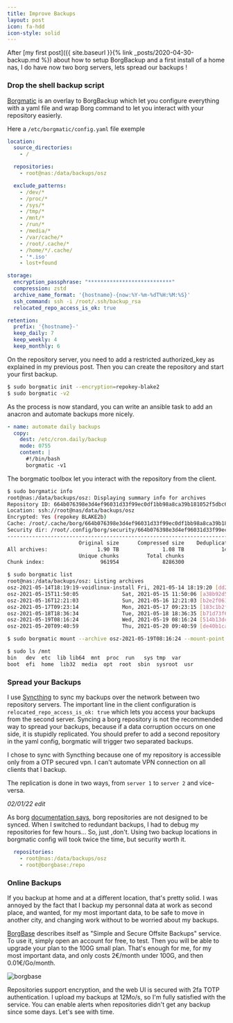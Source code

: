 ```yaml
---
title: Improve Backups
layout: post
icon: fa-hdd
icon-style: solid
---
```


After [my first post]({{ site.baseurl }}{% link _posts/2020-04-30-backup.md %}) about how to setup BorgBackup and a first install of a home nas, I do have now two borg servers, lets spread our backups !

### Drop the shell backup script

[Borgmatic](https://torsion.org/borgmatic/) is an overlay to BorgBackup which let you configure everything with a yaml file and wrap Borg command to let you interact with your repository easierly.

Here a ``/etc/borgmatic/config.yaml`` file exemple

```yaml
location:
  source_directories:
    - /

  repositories:
    - root@nas:/data/backups/osz

  exclude_patterns:
    - /dev/*
    - /proc/*
    - /sys/*
    - /tmp/*
    - /mnt/*
    - /run/*
    - /media/*
    - /var/cache/*
    - /root/.cache/*
    - /home/*/.cache/
    - '*.iso'
    - lost+found

storage:
  encryption_passphrase: "***************************"
  compression: zstd
  archive_name_format: '{hostname}-{now:%Y-%m-%dT%H:%M:%S}'
  ssh_command: ssh -i /root/.ssh/backup_rsa
  relocated_repo_access_is_ok: true

retention:
  prefix: '{hostname}-'
  keep_daily: 7
  keep_weekly: 4
  keep_monthly: 6
```

On the repository server, you need to add a restricted authorized_key as explained in my previous post.
Then you can create the repository and start your first backup.

```bash
$ sudo borgmatic init --encryption=repokey-blake2
$ sudo borgmatic -v2
```

As the process is now standard, you can write an ansible task to add an anacron and automate backups more nicely.
```yaml
- name: automate daily backups
  copy:
    dest: /etc/cron.daily/backup
    mode: 0755
    content: |
      #!/bin/bash
      borgmatic -v1
```

The borgmatic toolbox let you interact with the repository from the client.
```bash
$ sudo borgmatic info
root@nas:/data/backups/osz: Displaying summary info for archives
Repository ID: 664b076398e3d4ef96031d33f99ec0df1bb98a8ca39b181052f5dbc6c335f70e
Location: ssh://root@nas/data/backups/osz
Encrypted: Yes (repokey BLAKE2b)
Cache: /root/.cache/borg/664b076398e3d4ef96031d33f99ec0df1bb98a8ca39b181052f5dbc6c335f70e
Security dir: /root/.config/borg/security/664b076398e3d4ef96031d33f99ec0df1bb98a8ca39b181052f5dbc6c335f70e
------------------------------------------------------------------------------
                       Original size      Compressed size    Deduplicated size
All archives:                1.90 TB              1.08 TB            149.50 GB
                       Unique chunks         Total chunks
Chunk index:                  961954              8286300

$ sudo borgmatic list
root@nas:/data/backups/osz: Listing archives
osz-2021-05-14T18:19:19-voidlinux-install Fri, 2021-05-14 18:19:20 [dd21865bff728fdf4751cdc0e1f714164436eb5863452298b72952093dfbad4c]
osz-2021-05-15T11:50:05              Sat, 2021-05-15 11:50:06 [a38b92d57f58c97195e42047611679aa24a065a092da93d6ed9a68d7d94a52ad]
osz-2021-05-16T12:21:03              Sun, 2021-05-16 12:21:03 [b2e2f061939bb4818cb7be33e7da2c572ce7b60ebb6f9482ed317e18cf01895f]
osz-2021-05-17T09:23:14              Mon, 2021-05-17 09:23:15 [183c1b2f399999012cfa977a3b5f67ca3b8b0299384adfad486e3858a469659e]
osz-2021-05-18T18:36:34              Tue, 2021-05-18 18:36:35 [b71d73f6d62a328ff09c5728ddb042b6858148fcfbfe078828178abd34a10795]
osz-2021-05-19T08:16:24              Wed, 2021-05-19 08:16:24 [514b13dcdfbca936930adf67066bb7fcb5e668f5301c0d5ec1a98915c9926bb9]
osz-2021-05-20T09:40:59              Thu, 2021-05-20 09:40:59 [de40b1ca2cfe99893cb8023b2c496ba56695f3596199a126ac79ccf36ee566d0]

$ sudo borgmatic mount --archive osz-2021-05-19T08:16:24 --mount-point /mnt

$ sudo ls /mnt
bin   dev  etc	lib	lib64  mnt  proc  run	sys	tmp  var
boot  efi  home  lib32	media  opt  root  sbin	sysroot  usr
```

### Spread your Backups

I use [Syncthing](https://syncthing.net/) to sync my backups over the network between two repository servers.
The important line in the client configuration is ``relocated_repo_access_is_ok: true`` which lets you access your backups from the second server.
Syncing a borg repository is not the recommended way to spread your backups, because if a data corruption occurs on one side, it is stupidly replicated.
You should prefer to add a second repository in the yaml config, borgmatic will trigger two separated backups.

I chose to sync with Syncthing because one of my repository is accessible only from a OTP secured vpn. I can't automate VPN connection on all clients that I backup.

The replication is done in two ways, from ``server 1`` to ``server 2`` and vice-versa.

_02/01/22 edit_

As borg [documentation says](https://borgbackup.readthedocs.io/en/stable/faq.html#can-i-copy-or-synchronize-my-repo-to-another-location), borg repositories are not designed to be synced.
When I switched to redundant backups, I had to debug my repositories for few hours... So, just ,don't.
Using two backup locations in borgmatic config will took twice the time, but security worth it.
```yaml
  repositories:
    - root@nas:/data/backups/osz
    - root@borgbase:/repo
```

### Online Backups

If you backup at home and at a different location, that's pretty solid. I was annoyed by the fact that I backup my personnal data at work as second place, and wanted, for my most important data, to be safe to move in another city, and changing work without to be worried about my backups.

[BorgBase](https://www.borgbase.com/) describes itself as "Simple and Secure Offsite Backups" service.
To use it, simply open an account for free, to test. Then you will be able to upgrade your plan to the 100G small plan. That's enough for me, for my most important data, and only costs 2€/month under 100G, and then 0.01€/Go/month.

![borgbase]({{site.baseurl}}/assets/images/server/borgbase.png)

Repositories support encryption, and the web UI is secured with 2fa TOTP authentication.
I upload my backups at 12Mo/s, so I'm fully satisfied with the service.
You can enable alerts when repositories didn't get any backup since some days.
Let's see with time.
